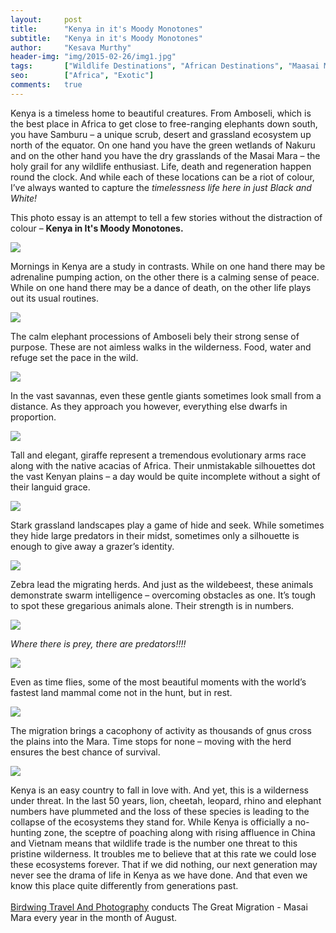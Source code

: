 ```yaml
---
layout:     post
title:      "Kenya in it's Moody Monotones"
subtitle:   "Kenya in it's Moody Monotones"
author:     "Kesava Murthy"
header-img: "img/2015-02-26/img1.jpg"
tags:       ["Wildlife Destinations", "African Destinations", "Maasai Maara", "Black and Whites", "Tips and Tricks"]
seo:		["Africa", "Exotic"]
comments:   true
---
```


<p>Kenya is a timeless home to beautiful creatures. From Amboseli, which is the best place in Africa to get close to free-ranging elephants down south, you have Samburu – a unique scrub, desert and grassland ecosystem up north of the equator. On one hand you have the green wetlands of Nakuru and on the other hand you have the dry grasslands of the Masai Mara – the holy grail for any wildlife enthusiast. Life, death and regeneration happen round the clock. And while each of these locations can be a riot of colour, I’ve always wanted to capture the <em>timelessness life here in just Black and White!</em></p>

<p>This photo essay is an attempt to tell a few stories without the distraction of colour – <strong>Kenya in It's Moody Monotones.</strong></p>


<img src="{{ site.baseurl }}/img/2015-02-26/img1.jpg">


<p>Mornings in Kenya are a study in contrasts. While on one hand there may be adrenaline pumping action, on the other there is a calming sense of peace. While on one hand there may be a dance of death, on the other life plays out its usual routines.</p>

<img src="{{ site.baseurl }}/img/2015-02-26/img2.jpg">


<p>The calm elephant processions of Amboseli bely their strong sense of purpose. These are not aimless walks in the wilderness. Food, water and refuge set the pace in the wild.</p>

<img src="{{ site.baseurl }}/img/2015-02-26/img3.jpg">

<p>In the vast savannas, even these gentle giants sometimes look small from a distance. As they approach you however, everything else dwarfs in proportion.</p>

<img src="{{ site.baseurl }}/img/2015-02-26/img4.jpg">

<p>Tall and elegant, giraffe represent a tremendous evolutionary arms race along with the native acacias of Africa. Their unmistakable silhouettes dot the vast Kenyan plains – a day would be quite incomplete without a sight of their languid grace.</p>

<img src="{{ site.baseurl }}/img/2015-02-26/img5.jpg">


<p>Stark grassland landscapes play a game of hide and seek. While sometimes they hide large predators in their midst, sometimes only a silhouette is enough to give away a grazer’s identity.</p>

<img src="{{ site.baseurl }}/img/2015-02-26/img6.jpg">

<p>Zebra lead the migrating herds. And just as the wildebeest, these animals demonstrate swarm intelligence – overcoming obstacles as one. It’s tough to spot these gregarious animals alone. Their strength is in numbers.</p>

<img src="{{ site.baseurl }}/img/2015-02-26/img7.jpg">

<em>Where there is prey, there are predators!!!!</em>

<img src="{{ site.baseurl }}/img/2015-02-26/img8.jpg">

<p>Even as time flies, some of the most beautiful moments with the world’s fastest land mammal come not in the hunt, but in rest.</p>

<img src="{{ site.baseurl }}/img/2015-02-26/img9.jpg">

The migration brings a cacophony of activity as thousands of gnus cross the plains into the Mara. Time stops for none – moving with the herd ensures the best chance of survival.

<img src="{{ site.baseurl }}/img/2015-02-26/img10.jpg">

<p>Kenya is an easy country to fall in love with. And yet, this is a wilderness under threat. In the last 50 years, lion, cheetah, leopard, rhino and elephant numbers have plummeted and the loss of these species is leading to the collapse of the ecosystems they stand for. While Kenya is officially a no-hunting zone, the sceptre of poaching along with rising affluence in China and Vietnam means that wildlife trade is the number one threat to this pristine wilderness.
It troubles me to believe that at this rate we could lose these ecosystems forever. That if we did nothing, our next generation may never see the drama of life in Kenya as we have done. And that even we know this place quite differently from generations past. <br>
<br>
     <a href="http://www.wilderhood.com/organizer/Birdwing%20Photography">Birdwing Travel And Photography</a> conducts 
     The Great Migration - Masai Mara every year in the month of August.
     </p>
